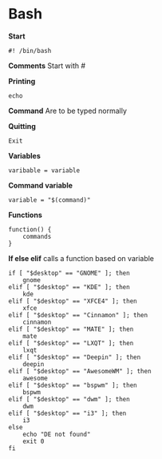 # Bash
**Start**
```
#! /bin/bash
```

**Comments**
Start with #

**Printing**
```
echo
```

**Command**
Are to be typed normally

**Quitting**
```
Exit
```

**Variables**
```
varibable = variable
```

**Command variable**
```
variable = "$(command)"
```

**Functions**
```
function() { 
	commands
}
```

**If else elif**
calls a function based on variable 
```
if [ "$desktop" == "GNOME" ]; then
	gnome
elif [ "$desktop" == "KDE" ]; then
	kde
elif [ "$desktop" == "XFCE4" ]; then
	xfce
elif [ "$desktop" == "Cinnamon" ]; then
	cinnamon
elif [ "$desktop" == "MATE" ]; then
	mate
elif [ "$desktop" == "LXQT" ]; then
	lxqt
elif [ "$desktop" == "Deepin" ]; then
	deepin
elif [ "$desktop" == "AwesomeWM" ]; then
	awesome
elif [ "$desktop" == "bspwm" ]; then
	bspwm
elif [ "$desktop" == "dwm" ]; then
	dwm
elif [ "$desktop" == "i3" ]; then
	i3
else
	echo "DE not found"
	exit 0
fi
```